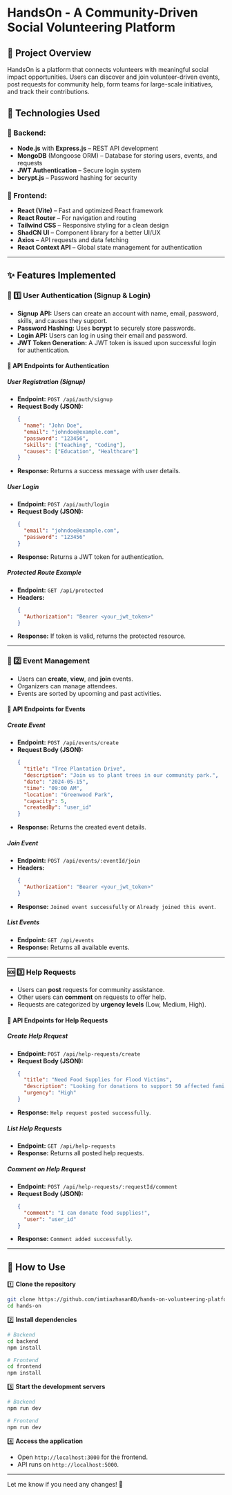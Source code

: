 # HandsOn - A Community-Driven Social Volunteering Platform

## 📌 Project Overview  
HandsOn is a platform that connects volunteers with meaningful social impact opportunities. Users can discover and join volunteer-driven events, post requests for community help, form teams for large-scale initiatives, and track their contributions.  

## 🚀 Technologies Used  

### 🔹 Backend:  
- **Node.js** with **Express.js** – REST API development  
- **MongoDB** (Mongoose ORM) – Database for storing users, events, and requests  
- **JWT Authentication** – Secure login system  
- **bcrypt.js** – Password hashing for security  

### 🔹 Frontend:  
- **React (Vite)** – Fast and optimized React framework
- **React Router** – For navigation and routing  
- **Tailwind CSS** – Responsive styling for a clean design  
- **ShadCN UI** – Component library for a better UI/UX  
- **Axios** – API requests and data fetching  
- **React Context API** – Global state management for authentication  

---

## ✨ Features Implemented  

### 🔐 1️⃣ User Authentication (Signup & Login)  
- **Signup API:** Users can create an account with name, email, password, skills, and causes they support.  
- **Password Hashing:** Uses **bcrypt** to securely store passwords.  
- **Login API:** Users can log in using their email and password.  
- **JWT Token Generation:** A JWT token is issued upon successful login for authentication.  

#### 🔹 API Endpoints for Authentication  

##### **User Registration (Signup)**  
- **Endpoint:** `POST /api/auth/signup`  
- **Request Body (JSON):**  
  ```json
  {
    "name": "John Doe",
    "email": "johndoe@example.com",
    "password": "123456",
    "skills": ["Teaching", "Coding"],
    "causes": ["Education", "Healthcare"]
  }
  ```
- **Response:** Returns a success message with user details.  

##### **User Login**  
- **Endpoint:** `POST /api/auth/login`  
- **Request Body (JSON):**  
  ```json
  {
    "email": "johndoe@example.com",
    "password": "123456"
  }
  ```
- **Response:** Returns a JWT token for authentication.  

##### **Protected Route Example**  
- **Endpoint:** `GET /api/protected`  
- **Headers:**  
  ```json
  {
    "Authorization": "Bearer <your_jwt_token>"
  }
  ```
- **Response:** If token is valid, returns the protected resource.  

---

### 🎉 2️⃣ Event Management  
- Users can **create**, **view**, and **join** events.  
- Organizers can manage attendees.  
- Events are sorted by upcoming and past activities.  

#### 🔹 API Endpoints for Events  

##### **Create Event**  
- **Endpoint:** `POST /api/events/create`  
- **Request Body (JSON):**  
  ```json
  {
    "title": "Tree Plantation Drive",
    "description": "Join us to plant trees in our community park.",
    "date": "2024-05-15",
    "time": "09:00 AM",
    "location": "Greenwood Park",
    "capacity": 5,
    "createdBy": "user_id"
  }
  ```
- **Response:** Returns the created event details.  

##### **Join Event**  
- **Endpoint:** `POST /api/events/:eventId/join`  
- **Headers:**  
  ```json
  {
    "Authorization": "Bearer <your_jwt_token>"
  }
  ```
- **Response:** `Joined event successfully` or `Already joined this event`.  

##### **List Events**  
- **Endpoint:** `GET /api/events`  
- **Response:** Returns all available events.  

---

### 🆘 3️⃣ Help Requests  
- Users can **post** requests for community assistance.  
- Other users can **comment** on requests to offer help.  
- Requests are categorized by **urgency levels** (Low, Medium, High).  

#### 🔹 API Endpoints for Help Requests  

##### **Create Help Request**  
- **Endpoint:** `POST /api/help-requests/create`  
- **Request Body (JSON):**  
  ```json
  {
    "title": "Need Food Supplies for Flood Victims",
    "description": "Looking for donations to support 50 affected families.",
    "urgency": "High"
  }
  ```
- **Response:** `Help request posted successfully`.  

##### **List Help Requests**  
- **Endpoint:** `GET /api/help-requests`  
- **Response:** Returns all posted help requests.  

##### **Comment on Help Request**  
- **Endpoint:** `POST /api/help-requests/:requestId/comment`  
- **Request Body (JSON):**  
  ```json
  {
    "comment": "I can donate food supplies!",
    "user": "user_id"
  }
  ```
- **Response:** `Comment added successfully`.  

---

## 📌 How to Use  
1️⃣ **Clone the repository**  
```bash
git clone https://github.com/imtiazhasanBD/hands-on-volunteering-platform
cd hands-on
```
  
2️⃣ **Install dependencies**  
```bash
# Backend
cd backend
npm install

# Frontend
cd frontend
npm install
```
  
3️⃣ **Start the development servers**  
```bash
# Backend
npm run dev  

# Frontend
npm run dev
```

4️⃣ **Access the application**  
- Open `http://localhost:3000` for the frontend.  
- API runs on `http://localhost:5000`.  

---


Let me know if you need any changes! 🚀

